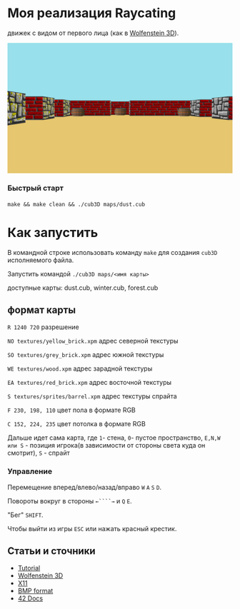 # Моя реализация Raycating
движек с видом от первого лица
(как в [Wolfenstein 3D](https://fr.wikipedia.org/wiki/Wolfenstein_3D)).

<img align="center" src="./screenshot.bmp" alt="Screenshot of the game" />

### Быстрый старт

``make && make clean && ./cub3D maps/dust.cub``

# Как запустить
В командной строке использовать команду ``make`` для создания ``cub3D`` исполняемого файла.

Запустить командой ``./cub3D maps/<имя карты> ``

доступные карты: dust.cub, winter.cub, forest.cub

## формат карты
``R 1240 720``                    разрешение

``NO textures/yellow_brick.xpm``  адрес северной текстуры

``SO textures/grey_brick.xpm``    адрес южной текстуры

``WE textures/wood.xpm``          адрес зарадной текстуры

``EA textures/red_brick.xpm``     адрес восточной текстуры

``S textures/sprites/barrel.xpm`` адрес текстуры спрайта

``F 230, 198, 110``               цвет пола в формате RGB

``C 152, 224, 235``               цвет потолка в формате RGB

Дальше идет сама карта, где ``1``- стена, ``0``- пустое пространство, ``E,N,W или S`` - позиция игрока(в зависимости от стороны света куда он смотрит), ``S`` - спрайт

### Управление

Перемещение вперед/влево/назад/вправо ``W`` ``A`` ``S`` ``D``.

Повороты вокруг в стороны ``←````→`` и ``Q`` ``E``.

"Бег" ``SHIFT``.

Чтобы выйти из игры ``ESC`` или нажать красный крестик.

## Статьи и сточники

* [Tutorial](https://lodev.org/cgtutor/raycasting.html)
* [Wolfenstein 3D](http://users.atw.hu/wolf3d/)
* [X11](https://github.com/qst0/ft_libgfx)
* [BMP format](https://web.archive.org/web/20080912171714/http://www.fortunecity.com/skyscraper/windows/364/bmpffrmt.html)
* [42 Docs](https://harm-smits.github.io/42docs/)
